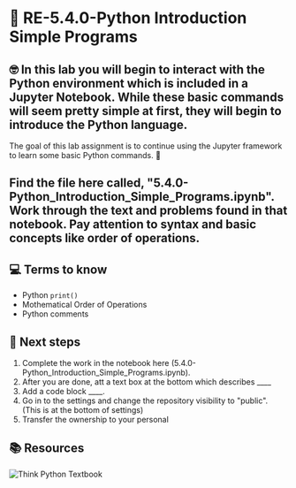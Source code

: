 # :robot: RE-5.4.0-Python Introduction Simple Programs

## 🤓 In this lab you will begin to interact with the Python environment which is included in a Jupyter Notebook.  While these basic commands will seem pretty simple at first, they will begin to introduce the Python language.

The goal of this lab assignment is to continue using the Jupyter framework to learn some basic Python commands. 🚀

## Find the file here called, "5.4.0-Python_Introduction_Simple_Programs.ipynb". Work through the text and problems found in that notebook.  Pay attention to syntax and basic concepts like order of operations.

## 💻 Terms to know
- Python `print()`
- Mothematical Order of Operations
- Python comments

## 📝 Next steps
1. Complete the work in the notebook here (5.4.0-Python_Introduction_Simple_Programs.ipynb).
2. After you are done, att a text box at the bottom which describes ____
3. Add a code block ____.
4. Go in to the settings and change the repository visibility to "public". (This is at the bottom of settings)
5. Transfer the ownership to your personal 

## 📚  Resources 
![Think Python Textbook](https://greenteapress.com/wp/think-python-2e/)
